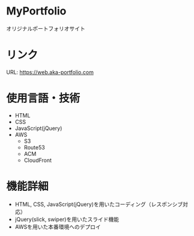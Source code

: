 # MyPortfolio
オリジナルポートフォリオサイト


# リンク
URL: https://web.aka-portfolio.com<br>


# 使用言語・技術
* HTML
* CSS
* JavaScript(jQuery)
* AWS
  * S3
  * Route53
  * ACM
  * CloudFront

# 機能詳細
* HTML, CSS, JavaScript(jQuery)を用いたコーディング（レスポンシブ対応）  
* jQuery(slick, swiper)を用いたスライド機能  
* AWSを用いた本番環境へのデプロイ
